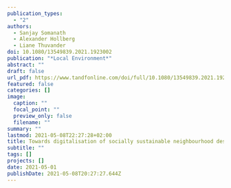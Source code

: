 ```yaml
---
publication_types:
  - "2"
authors:
  - Sanjay Somanath
  - Alexander Hollberg
  - Liane Thuvander
doi: 10.1080/13549839.2021.1923002
publication: "*Local Environment*"
abstract: ""
draft: false
url_pdf: https://www.tandfonline.com/doi/full/10.1080/13549839.2021.1923002
featured: false
categories: []
image:
  caption: ""
  focal_point: ""
  preview_only: false
  filename: ""
summary: ""
lastmod: 2021-05-08T22:27:28+02:00
title: Towards digitalisation of socially sustainable neighbourhood design
subtitle: ""
tags: []
projects: []
date: 2021-05-01
publishDate: 2021-05-08T20:27:27.644Z
---
```

